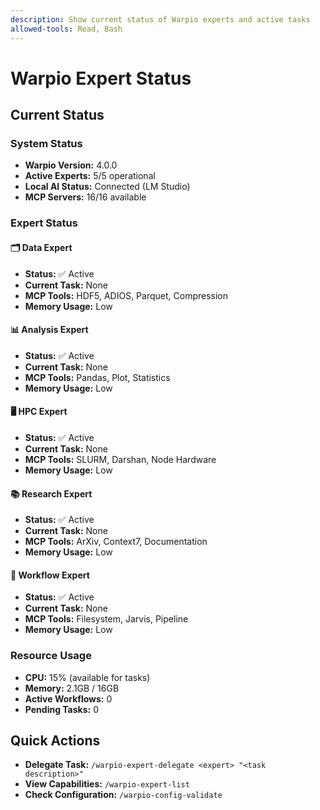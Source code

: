 ```yaml
---
description: Show current status of Warpio experts and active tasks
allowed-tools: Read, Bash
---
```


# Warpio Expert Status

## Current Status

### System Status
- **Warpio Version:** 4.0.0
- **Active Experts:** 5/5 operational
- **Local AI Status:** Connected (LM Studio)
- **MCP Servers:** 16/16 available

### Expert Status

#### 🗂️ Data Expert
- **Status:** ✅ Active
- **Current Task:** None
- **MCP Tools:** HDF5, ADIOS, Parquet, Compression
- **Memory Usage:** Low

#### 📊 Analysis Expert
- **Status:** ✅ Active
- **Current Task:** None
- **MCP Tools:** Pandas, Plot, Statistics
- **Memory Usage:** Low

#### 🖥️ HPC Expert
- **Status:** ✅ Active
- **Current Task:** None
- **MCP Tools:** SLURM, Darshan, Node Hardware
- **Memory Usage:** Low

#### 📚 Research Expert
- **Status:** ✅ Active
- **Current Task:** None
- **MCP Tools:** ArXiv, Context7, Documentation
- **Memory Usage:** Low

#### 🔗 Workflow Expert
- **Status:** ✅ Active
- **Current Task:** None
- **MCP Tools:** Filesystem, Jarvis, Pipeline
- **Memory Usage:** Low

### Resource Usage
- **CPU:** 15% (available for tasks)
- **Memory:** 2.1GB / 16GB
- **Active Workflows:** 0
- **Pending Tasks:** 0

## Quick Actions

- **Delegate Task:** `/warpio-expert-delegate <expert> "<task description>"`
- **View Capabilities:** `/warpio-expert-list`
- **Check Configuration:** `/warpio-config-validate`
